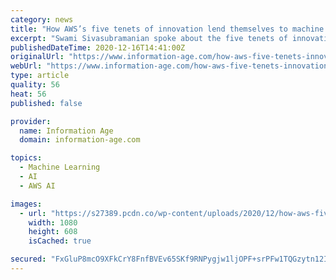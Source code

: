 ```yaml
---
category: news
title: "How AWS’s five tenets of innovation lend themselves to machine learning"
excerpt: "Swami Sivasubramanian spoke about the five tenets of innovation that AWS strives towards while announcing new machine learning tools"
publishedDateTime: 2020-12-16T14:41:00Z
originalUrl: "https://www.information-age.com/how-aws-five-tenets-innovation-lend-themselves-machine-learning-123493088/"
webUrl: "https://www.information-age.com/how-aws-five-tenets-innovation-lend-themselves-machine-learning-123493088/"
type: article
quality: 56
heat: 56
published: false

provider:
  name: Information Age
  domain: information-age.com

topics:
  - Machine Learning
  - AI
  - AWS AI

images:
  - url: "https://s27389.pcdn.co/wp-content/uploads/2020/12/how-aws-five-tenets-innovation-lend-themselves-machine-learning.jpg"
    width: 1080
    height: 608
    isCached: true

secured: "FxGluP8mcO9XFkCrY8FnfBVEv65SKf9RNPygjw1ljOPF+srPFw1TQGzytn12IoFYlgw6wkz4/MBhGF0VuMJuJ7/9X35S7zrggt24N8OfFpsCv7jEXepjWROfU8N7KPGHpGeLhpiXT0d3oIWy0mSPwxxiD2RYDMpo1th7N9b5A3MvvXjbmzbVI+dxZncHN2UmyJ8SKXidJt6FQW0AnqWDVss64TZpFsp0A8YJFLy9ehQksZyWsTyiMSDcXvy7vRWe9GEKa8VzQKb1IiNtjXw5NghhovoExNOXqNFM9QtC8wzfFq/qjN3dakEl/hrxJgQwGJ6pC8Lcg9JgmlM1Ry19klul5xazW6rNTnLeExDFYYc=;dbpuBdXK2OH2SPL1gI01LA=="
---
```



